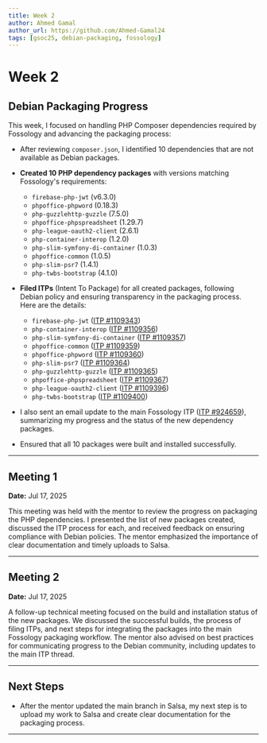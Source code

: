 ```yaml
---
title: Week 2
author: Ahmed Gamal
author_url: https://github.com/Ahmed-Gamal24
tags: [gsoc25, debian-packaging, fossology]
---
```

<!--
SPDX-License-Identifier: CC-BY-SA-4.0

SPDX-FileCopyrightText: 2025 Ahmed Gamal <ahmed.gamal9541@gmail.com>
-->

# Week 2

## Debian Packaging Progress

This week, I focused on handling PHP Composer dependencies required by Fossology and advancing the packaging process:

- After reviewing `composer.json`, I identified 10 dependencies that are not available as Debian packages.
- **Created 10 PHP dependency packages** with versions matching Fossology's requirements:
    - `firebase-php-jwt` (v6.3.0)
    - `phpoffice-phpword` (0.18.3)
    - `php-guzzlehttp-guzzle` (7.5.0)
    - `phpoffice-phpspreadsheet` (1.29.7)
    - `php-league-oauth2-client` (2.6.1)
    - `php-container-interop` (1.2.0)
    - `php-slim-symfony-di-container` (1.0.3)
    - `phpoffice-common` (1.0.5)
    - `php-slim-psr7` (1.4.1)
    - `php-twbs-bootstrap` (4.1.0)

- **Filed ITPs** (Intent To Package) for all created packages, following Debian policy and ensuring transparency in the packaging process. Here are the details:

    - `firebase-php-jwt` ([ITP #1109343](https://bugs.debian.org/cgi-bin/bugreport.cgi?bug=1109343))
    - `php-container-interop` ([ITP #1109356](https://bugs.debian.org/cgi-bin/bugreport.cgi?bug=1109356))
    - `php-slim-symfony-di-container` ([ITP #1109357](https://bugs.debian.org/cgi-bin/bugreport.cgi?bug=1109357))
    - `phpoffice-common` ([ITP #1109359](https://bugs.debian.org/cgi-bin/bugreport.cgi?bug=1109359))
    - `phpoffice-phpword` ([ITP #1109360](https://bugs.debian.org/cgi-bin/bugreport.cgi?bug=1109360))
    - `php-slim-psr7` ([ITP #1109364](https://bugs.debian.org/cgi-bin/bugreport.cgi?bug=1109364))
    - `php-guzzlehttp-guzzle` ([ITP #1109365](https://bugs.debian.org/cgi-bin/bugreport.cgi?bug=1109365))
    - `phpoffice-phpspreadsheet` ([ITP #1109367](https://bugs.debian.org/cgi-bin/bugreport.cgi?bug=1109367))
    - `php-league-oauth2-client` ([ITP #1109396](https://bugs.debian.org/cgi-bin/bugreport.cgi?bug=1109396))
    - `php-twbs-bootstrap` ([ITP #1109400](https://bugs.debian.org/cgi-bin/bugreport.cgi?bug=1109400))

- I also sent an email update to the main Fossology ITP ([ITP #924659](https://bugs.debian.org/cgi-bin/bugreport.cgi?bug=924659)), summarizing my progress and the status of the new dependency packages.
- Ensured that all 10 packages were built and installed successfully.

---

## Meeting 1

**Date:** Jul 17, 2025

This meeting was held with the mentor to review the progress on packaging the PHP dependencies. I presented the list of new packages created, discussed the ITP process for each, and received feedback on ensuring compliance with Debian policies. The mentor emphasized the importance of clear documentation and timely uploads to Salsa.

---

## Meeting 2

**Date:** Jul 17, 2025

A follow-up technical meeting focused on the build and installation status of the new packages. We discussed the successful builds, the process of filing ITPs, and next steps for integrating the packages into the main Fossology packaging workflow. The mentor also advised on best practices for communicating progress to the Debian community, including updates to the main ITP thread.

---

## Next Steps

- After the mentor updated the main branch in Salsa, my next step is to upload my work to Salsa and create clear documentation for the packaging process.

---
